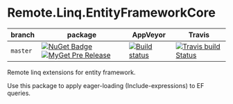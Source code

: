 # Remote.Linq.EntityFrameworkCore

| branch | package | AppVeyor | Travis |
| --- | --- | --- | --- |
| `master` | [![NuGet Badge](https://buildstats.info/nuget/Remote.Linq.EntityFrameworkCore?includePreReleases=true)](http://www.nuget.org/packages/Remote.Linq.EntityFrameworkCore) [![MyGet Pre Release](http://img.shields.io/myget/aqua/vpre/Remote.Linq.EntityFrameworkCore.svg?style=flat-square&label=myget)](https://www.myget.org/feed/aqua/package/nuget/Remote.Linq.EntityFrameworkCore) | [![Build status](https://ci.appveyor.com/api/projects/status/khlr1irj87vss8j9?svg=true)](https://ci.appveyor.com/project/6bee/remote-linq-entityframeworkcore) | [![Travis build Status](https://travis-ci.org/6bee/Remote.Linq.EntityFrameworkCore.svg?branch=master)](https://travis-ci.org/6bee/Remote.Linq.EntityFrameworkCore?branch=master) |


Remote linq extensions for entity framework. 

Use this package to apply eager-loading (Include-expressions) to EF queries.